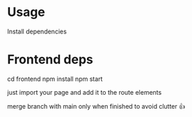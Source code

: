 # Usage

Install dependencies

# Frontend deps
cd frontend
npm install
npm start

just import your page and add it to the route elements 

merge branch with main only when finished to avoid clutter 👍